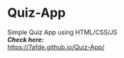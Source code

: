 # Quiz-App
Simple Quiz App using HTML/CSS/JS
<br>
***Check here:***
<br>
https://7afde.github.io/Quiz-App/
